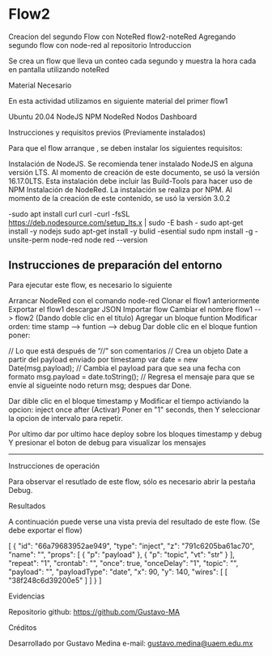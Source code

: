 # Flow2
Creacion del segundo Flow con NoteRed
flow2-noteRed
Agregando segundo flow con node-red al repositorio 
Introduccion

Se crea un flow que lleva un conteo cada segundo y muestra la hora cada en pantalla
utilizando noteRed

Material Necesario

En esta actividad utilizamos en siguiente material del primer flow1

Ubuntu 20.04
NodeJS
    NPM
    NodeRed
    Nodos Dashboard  

Instrucciones y requisitos previos   (Previamente instalados)

Para que el flow arranque , se deben instalar los siguientes requisitos:

Instalación de NodeJS. Se recomienda tener instalado NodeJS en alguna versión LTS. Al momento de creación de este documento, se usó la versión 16.17.0LTS. Esta instalación debe incluir las Build-Tools para hacer uso de NPM
Instalación de NodeRed. La instalación se realiza por NPM. Al momento de la creación de este contenido, se usó la versión 3.0.2

-sudo apt install curl curl -curl -fsSL https://deb.nodesource.com/setup_lts.x | sudo -E bash - sudo apt-get install -y nodejs sudo apt-get install -y bulid -esential sudo npm install -g -unsite-perm node-red node red --version

Instrucciones de preparación del entorno
---------------------------------------------------------------------------
Para ejecutar este flow, es necesario lo siguiente

Arrancar NodeRed con el comando node-red
Clonar el flow1 anteriormente
Exportar el flow1
descargar JSON
Importar flow
Cambiar el nombre  flow1 --> flow2 (Dando doble clic en el titulo)
Agregar un bloque funtion
Modificar orden: time stamp --> funtion  --> debug
Dar doble clic en el bloque funtion poner:

// Lo que está después de “//” son comentarios
// Crea un objeto Date a partir del payload enviado por timestamp
var date = new Date(msg.payload);
// Cambia el payload para que sea una fecha con formato
msg.payload = date.toString();
// Regresa el mensaje para que se envíe al sigueinte nodo
return msg;
despues dar Done.

Dar dible clic en el bloque timestamp
y Modificar el tiempo activiando la opcion:
inject once after  (Activar)
Poner en  "1" seconds, then
Y seleccionar la opcion de intervalo para repetir.

Por ultimo dar por ultimo hace deploy sobre los bloques timestamp y debug
Y presionar el boton de debug para visualizar los mensajes

-----------------------------------------------------------------------

Instrucciones de operación

Para observar el resutlado de este flow, sólo es necesario abrir la pestaña Debug. 


Resultados

A continuación puede verse una vista previa del resultado de este flow. (Se debe exportar el flow)

[
    {
        "id": "66a79683952ae949",
        "type": "inject",
        "z": "791c6205ba61ac70",
        "name": "",
        "props": [
            {
                "p": "payload"
            },
            {
                "p": "topic",
                "vt": "str"
            }
        ],
        "repeat": "1",
        "crontab": "",
        "once": true,
        "onceDelay": "1",
        "topic": "",
        "payload": "",
        "payloadType": "date",
        "x": 90,
        "y": 140,
        "wires": [
            [
                "38f248c6d39200e5"
            ]
        ]
    }
]

Evidencias

Repositorio github: https://github.com/Gustavo-MA

Créditos

Desarrollado por Gustavo Medina e-mail: gustavo.medina@uaem.edu.mx
